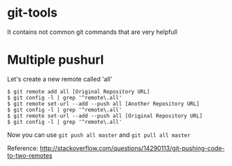 # git-tools
It contains not common git commands that are very helpfull

# Multiple pushurl
Let's create a new remote called 'all'
```
$ git remote add all [Original Repository URL]
$ git config -l | grep '^remote\.all'
$ git remote set-url --add --push all [Another Repository URL]
$ git config -l | grep '^remote\.all'
$ git remote set-url --add --push all [Original Repository URL]
$ git config -l | grep '^remote\.all'
```
Now you can use ```git push all master``` and ```git pull all master```

Reference: http://stackoverflow.com/questions/14290113/git-pushing-code-to-two-remotes
